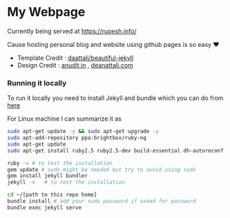 # My Webpage 
Currently being served at https://rupesh.info/

Cause hosting personal blog and website using github pages is so easy ❤️

- Template Credit : [daattali/beautiful-jekyll](https://github.com/daattali/beautiful-jekyll)
- Design Credit   : [anudit.in](https://github.com/anuditverma/anuditverma.github.io) , [deanattali.com](http://deanattali.com/)



### Running it locally

To run it locally you need to install Jekyll and bundle which you can do from [here](https://jekyllrb.com/docs/installation/)

For Linux machine I can summarize it as

```bash
sudo apt-get update -y && sudo apt-get upgrade -y
sudo apt-add-repository ppa:brightbox/ruby-ng
sudo apt-get update
sudo apt-get install ruby2.5 ruby2.5-dev build-essential dh-autoreconf

ruby -v # to test the installation
gem update # sudo might be needed but try to avoid using sudo
gem install jekyll bundler
jekyll -v   # to test the installation
```



```bash
cd ~/[path to this repo home]
bundle install # add your sudo password if asked for password
bundle exec jekyll serve
```
